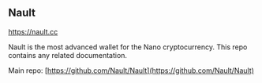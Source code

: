 ## Nault

https://nault.cc

Nault is the most advanced wallet for the Nano cryptocurrency. This repo contains any related documentation.

Main repo: [https://github.com/Nault/Nault](https://github.com/Nault/Nault)
